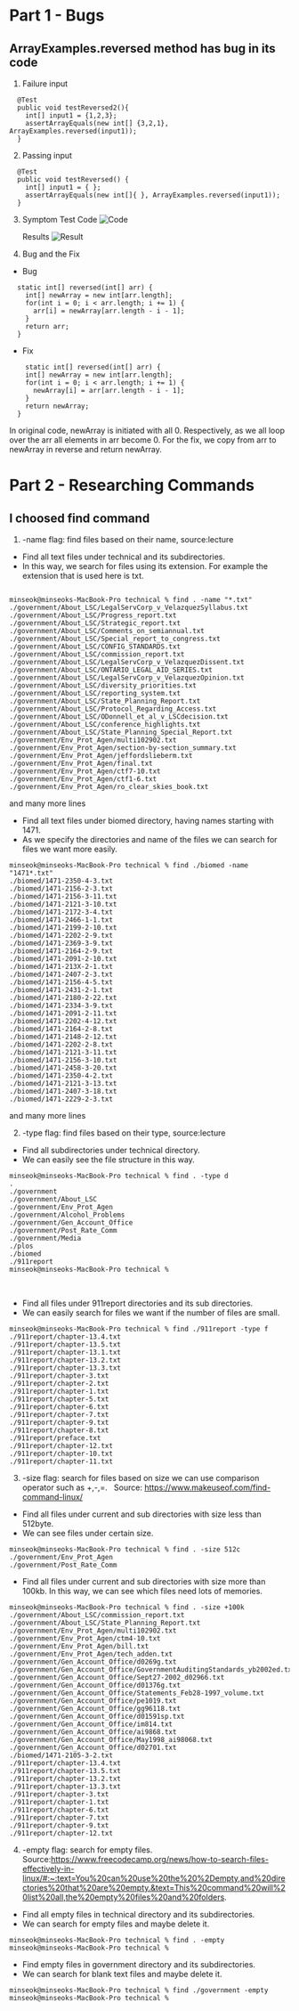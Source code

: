 # Part 1 - Bugs
## ArrayExamples.reversed method has bug in its code 



1. Failure input
```
  @Test
  public void testReversed2(){
    int[] input1 = {1,2,3};
    assertArrayEquals(new int[] {3,2,1}, ArrayExamples.reversed(input1));
  }
```
2. Passing input
```
  @Test
  public void testReversed() {
    int[] input1 = { };
    assertArrayEquals(new int[]{ }, ArrayExamples.reversed(input1));
  }
```
3. Symptom
   Test Code
   ![Code](Code.png)
   &nbsp;&nbsp;&nbsp;&nbsp;&nbsp;
   
   Results
   ![Result](Failure.png)
   
5. Bug and the Fix
- Bug
```
  static int[] reversed(int[] arr) {
    int[] newArray = new int[arr.length];
    for(int i = 0; i < arr.length; i += 1) {
      arr[i] = newArray[arr.length - i - 1];
    }
    return arr;
  }
```

  - Fix
    
```
    static int[] reversed(int[] arr) {
    int[] newArray = new int[arr.length];
    for(int i = 0; i < arr.length; i += 1) {
      newArray[i] = arr[arr.length - i - 1];
    }
    return newArray;
  }
```
In original code, newArray is initiated with all 0. Respectively, as we  all loop over the arr all elements in arr become 0.
For the fix, we copy from arr to newArray in reverse and return newArray.




# Part 2 - Researching Commands
## I choosed find command

1. -name flag: find files based on their name, source:lecture
   
- Find all text files under technical and its subdirectories.
- In this way, we search for files using its extension. For example the extension that is used here is txt.
```

minseok@minseoks-MacBook-Pro technical % find . -name "*.txt"
./government/About_LSC/LegalServCorp_v_VelazquezSyllabus.txt
./government/About_LSC/Progress_report.txt
./government/About_LSC/Strategic_report.txt
./government/About_LSC/Comments_on_semiannual.txt
./government/About_LSC/Special_report_to_congress.txt
./government/About_LSC/CONFIG_STANDARDS.txt
./government/About_LSC/commission_report.txt
./government/About_LSC/LegalServCorp_v_VelazquezDissent.txt
./government/About_LSC/ONTARIO_LEGAL_AID_SERIES.txt
./government/About_LSC/LegalServCorp_v_VelazquezOpinion.txt
./government/About_LSC/diversity_priorities.txt
./government/About_LSC/reporting_system.txt
./government/About_LSC/State_Planning_Report.txt
./government/About_LSC/Protocol_Regarding_Access.txt
./government/About_LSC/ODonnell_et_al_v_LSCdecision.txt
./government/About_LSC/conference_highlights.txt
./government/About_LSC/State_Planning_Special_Report.txt
./government/Env_Prot_Agen/multi102902.txt
./government/Env_Prot_Agen/section-by-section_summary.txt
./government/Env_Prot_Agen/jeffordslieberm.txt
./government/Env_Prot_Agen/final.txt
./government/Env_Prot_Agen/ctf7-10.txt
./government/Env_Prot_Agen/ctf1-6.txt
./government/Env_Prot_Agen/ro_clear_skies_book.txt
```
and many more lines
   

- Find all text files under biomed directory, having names starting with 1471.
- As we specify the directories and name of the files we can search for files we want more easily.
  
```
minseok@minseoks-MacBook-Pro technical % find ./biomed -name  "1471*.txt"
./biomed/1471-2350-4-3.txt
./biomed/1471-2156-2-3.txt
./biomed/1471-2156-3-11.txt
./biomed/1471-2121-3-10.txt
./biomed/1471-2172-3-4.txt
./biomed/1471-2466-1-1.txt
./biomed/1471-2199-2-10.txt
./biomed/1471-2202-2-9.txt
./biomed/1471-2369-3-9.txt
./biomed/1471-2164-2-9.txt
./biomed/1471-2091-2-10.txt
./biomed/1471-213X-2-1.txt
./biomed/1471-2407-2-3.txt
./biomed/1471-2156-4-5.txt
./biomed/1471-2431-2-1.txt
./biomed/1471-2180-2-22.txt
./biomed/1471-2334-3-9.txt
./biomed/1471-2091-2-11.txt
./biomed/1471-2202-4-12.txt
./biomed/1471-2164-2-8.txt
./biomed/1471-2148-2-12.txt
./biomed/1471-2202-2-8.txt
./biomed/1471-2121-3-11.txt
./biomed/1471-2156-3-10.txt
./biomed/1471-2458-3-20.txt
./biomed/1471-2350-4-2.txt
./biomed/1471-2121-3-13.txt
./biomed/1471-2407-3-18.txt
./biomed/1471-2229-2-3.txt

```
and many more lines


   
2. -type flag: find files based on their type, source:lecture
   &nbsp;&nbsp;
   
- Find all subdirectories under technical directory.
- We can easily see the file structure in this way.
```
minseok@minseoks-MacBook-Pro technical % find . -type d
.
./government
./government/About_LSC
./government/Env_Prot_Agen
./government/Alcohol_Problems
./government/Gen_Account_Office
./government/Post_Rate_Comm
./government/Media
./plos
./biomed
./911report
minseok@minseoks-MacBook-Pro technical % 
```

&nbsp;&nbsp;
- Find all files under 911report directories and its sub directories.
- We can easily search for files we want if the number of files are small.
```
minseok@minseoks-MacBook-Pro technical % find ./911report -type f
./911report/chapter-13.4.txt
./911report/chapter-13.5.txt
./911report/chapter-13.1.txt
./911report/chapter-13.2.txt
./911report/chapter-13.3.txt
./911report/chapter-3.txt
./911report/chapter-2.txt
./911report/chapter-1.txt
./911report/chapter-5.txt
./911report/chapter-6.txt
./911report/chapter-7.txt
./911report/chapter-9.txt
./911report/chapter-8.txt
./911report/preface.txt
./911report/chapter-12.txt
./911report/chapter-10.txt
./911report/chapter-11.txt
```

  
3. -size flag: search for files based on size we can use comparison operator such as +,-,=.
   &nbsp;  Source: https://www.makeuseof.com/find-command-linux/
- Find all files under current and sub directories with size less than 512byte.
- We can see files under certain size.

```
minseok@minseoks-MacBook-Pro technical % find . -size 512c
./government/Env_Prot_Agen
./government/Post_Rate_Comm
```
   

- Find all files under current and sub directories with size more than 100kb. In this way, we can see which files need lots of memories.
```
minseok@minseoks-MacBook-Pro technical % find . -size +100k
./government/About_LSC/commission_report.txt
./government/About_LSC/State_Planning_Report.txt
./government/Env_Prot_Agen/multi102902.txt
./government/Env_Prot_Agen/ctm4-10.txt
./government/Env_Prot_Agen/bill.txt
./government/Env_Prot_Agen/tech_adden.txt
./government/Gen_Account_Office/d0269g.txt
./government/Gen_Account_Office/GovernmentAuditingStandards_yb2002ed.txt
./government/Gen_Account_Office/Sept27-2002_d02966.txt
./government/Gen_Account_Office/d01376g.txt
./government/Gen_Account_Office/Statements_Feb28-1997_volume.txt
./government/Gen_Account_Office/pe1019.txt
./government/Gen_Account_Office/gg96118.txt
./government/Gen_Account_Office/d01591sp.txt
./government/Gen_Account_Office/im814.txt
./government/Gen_Account_Office/ai9868.txt
./government/Gen_Account_Office/May1998_ai98068.txt
./government/Gen_Account_Office/d02701.txt
./biomed/1471-2105-3-2.txt
./911report/chapter-13.4.txt
./911report/chapter-13.5.txt
./911report/chapter-13.2.txt
./911report/chapter-13.3.txt
./911report/chapter-3.txt
./911report/chapter-1.txt
./911report/chapter-6.txt
./911report/chapter-7.txt
./911report/chapter-9.txt
./911report/chapter-12.txt
```

4. -empty flag: search for empty files. Source:https://www.freecodecamp.org/news/how-to-search-files-effectively-in-linux/#:~:text=You%20can%20use%20the%20%2Dempty,and%20directories%20that%20are%20empty.&text=This%20command%20will%20list%20all,the%20empty%20files%20and%20folders.
   
- Find all empty files in technical directory and its subdirectories.
- We can search for empty files and maybe delete it.
```
minseok@minseoks-MacBook-Pro technical % find . -empty
minseok@minseoks-MacBook-Pro technical % 
```
- Find empty files in government directory and its subdirectories.
- We can search for blank text files and maybe delete it.
```
minseok@minseoks-MacBook-Pro technical % find ./government -empty
minseok@minseoks-MacBook-Pro technical % 
```
  

